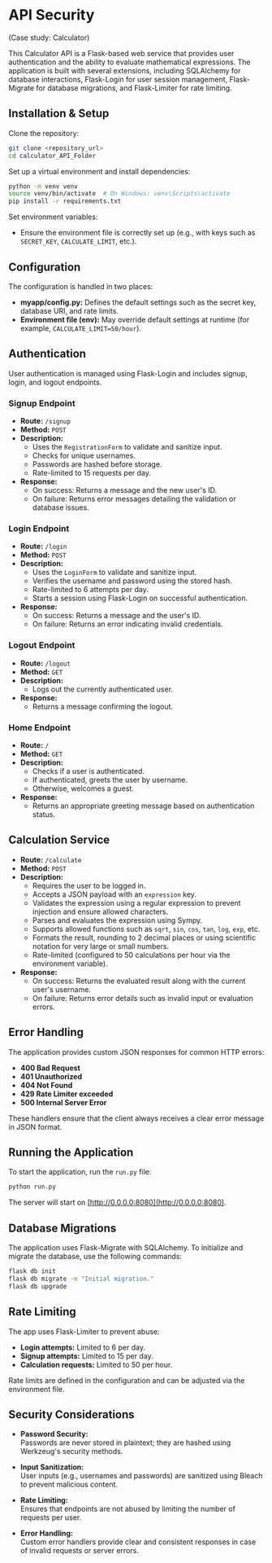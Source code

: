 # API Security
(Case study: Calculator)

This Calculator API is a Flask-based web service that provides user authentication and the ability to evaluate mathematical expressions. The application is built with several extensions, including SQLAlchemy for database interactions, Flask-Login for user session management, Flask-Migrate for database migrations, and Flask-Limiter for rate limiting.

## Installation & Setup

Clone the repository:

```bash
git clone <repository_url>
cd calculator_API_Folder
```

Set up a virtual environment and install dependencies:

```bash
python -m venv venv
source venv/bin/activate  # On Windows: venv\Scripts\activate
pip install -r requirements.txt
```

Set environment variables:
- Ensure the environment file is correctly set up (e.g., with keys such as `SECRET_KEY`, `CALCULATE_LIMIT`, etc.).

## Configuration

The configuration is handled in two places:

- **myapp/config.py:** Defines the default settings such as the secret key, database URI, and rate limits.
- **Environment file (env):** May override default settings at runtime (for example, `CALCULATE_LIMIT=50/hour`).

## Authentication

User authentication is managed using Flask-Login and includes signup, login, and logout endpoints.

### Signup Endpoint

- **Route:** `/signup`
- **Method:** `POST`
- **Description:**
  - Uses the `RegistrationForm` to validate and sanitize input.
  - Checks for unique usernames.
  - Passwords are hashed before storage.
  - Rate-limited to 15 requests per day.
- **Response:**
  - On success: Returns a message and the new user's ID.
  - On failure: Returns error messages detailing the validation or database issues.

### Login Endpoint

- **Route:** `/login`
- **Method:** `POST`
- **Description:**
  - Uses the `LoginForm` to validate and sanitize input.
  - Verifies the username and password using the stored hash.
  - Rate-limited to 6 attempts per day.
  - Starts a session using Flask-Login on successful authentication.
- **Response:**
  - On success: Returns a message and the user's ID.
  - On failure: Returns an error indicating invalid credentials.

### Logout Endpoint

- **Route:** `/logout`
- **Method:** `GET`
- **Description:**
  - Logs out the currently authenticated user.
- **Response:**
  - Returns a message confirming the logout.

### Home Endpoint

- **Route:** `/`
- **Method:** `GET`
- **Description:**
  - Checks if a user is authenticated.
  - If authenticated, greets the user by username.
  - Otherwise, welcomes a guest.
- **Response:**
  - Returns an appropriate greeting message based on authentication status.

## Calculation Service

- **Route:** `/calculate`
- **Method:** `POST`
- **Description:**
  - Requires the user to be logged in.
  - Accepts a JSON payload with an `expression` key.
  - Validates the expression using a regular expression to prevent injection and ensure allowed characters.
  - Parses and evaluates the expression using Sympy.
  - Supports allowed functions such as `sqrt`, `sin`, `cos`, `tan`, `log`, `exp`, etc.
  - Formats the result, rounding to 2 decimal places or using scientific notation for very large or small numbers.
  - Rate-limited (configured to 50 calculations per hour via the environment variable).
- **Response:**
  - On success: Returns the evaluated result along with the current user's username.
  - On failure: Returns error details such as invalid input or evaluation errors.

## Error Handling

The application provides custom JSON responses for common HTTP errors:

- **400 Bad Request**
- **401 Unauthorized**
- **404 Not Found**
- **429 Rate Limiter exceeded**
- **500 Internal Server Error**

These handlers ensure that the client always receives a clear error message in JSON format.

## Running the Application

To start the application, run the `run.py` file:

```bash
python run.py
```

The server will start on [http://0.0.0.0:8080](http://0.0.0.0:8080).

## Database Migrations

The application uses Flask-Migrate with SQLAlchemy. To initialize and migrate the database, use the following commands:

```bash
flask db init
flask db migrate -m "Initial migration."
flask db upgrade
```

## Rate Limiting

The app uses Flask-Limiter to prevent abuse:

- **Login attempts:** Limited to 6 per day.
- **Signup attempts:** Limited to 15 per day.
- **Calculation requests:** Limited to 50 per hour.

Rate limits are defined in the configuration and can be adjusted via the environment file.

## Security Considerations

- **Password Security:**  
  Passwords are never stored in plaintext; they are hashed using Werkzeug's security methods.

- **Input Sanitization:**  
  User inputs (e.g., usernames and passwords) are sanitized using Bleach to prevent malicious content.

- **Rate Limiting:**  
  Ensures that endpoints are not abused by limiting the number of requests per user.

- **Error Handling:**  
  Custom error handlers provide clear and consistent responses in case of invalid requests or server errors.
